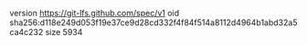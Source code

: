 version https://git-lfs.github.com/spec/v1
oid sha256:d118e249d053f19e37ce9d28cd332f4f84f514a8112d4964b1abd32a5ca4c232
size 5934

